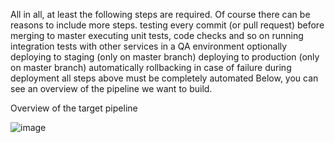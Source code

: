 All in all, at least the following steps are required. Of course there can be reasons to include more steps.
testing every commit (or pull request) before merging to master
executing unit tests, code checks and so on
running integration tests with other services in a QA environment
optionally deploying to staging (only on master branch)
deploying to production (only on master branch)
automatically rollbacking in case of failure during deployment
all steps above must be completely automated
Below, you can see an overview of the pipeline we want to build.

Overview of the target pipeline

![image](https://user-images.githubusercontent.com/59709429/158893058-ec11852f-927c-4146-b9d8-812cb62c45f9.png)

